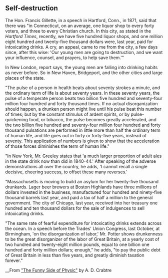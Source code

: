 ## Self-destruction
The Hon. Francis Gillette, in a speech in Hartford, Conn., in 1871, said that there was "in Connecticut, on an average, one liquor shop to every forty voters, and three to every Christian church. In this city, as stated in the _Hartford Times_, recently, we have five hundred liquor shops, and one million eight hundred and twenty-five thousand dollars were, last year, paid for intoxicating drinks. A cry, an appeal, came to me from the city, a few days since, after this wise: 'Our young men are going to destruction, and we want your influence, counsel, and prayers, to help save them.'"

In New London, report says, the young men are falling into drinking habits as never before. So in New Haven, Bridgeport, and the other cities and large places of the state.

"The pulse of a person in health beats about seventy strokes a minute, and the ordinary term of life is about seventy years. In these seventy years, the pulse of a temperate person beats two billion five hundred and seventy-four million four hundred and forty thousand times. If no actual disorganization should happen, a drunken person might live until his pulse beat this number of times; but by the constant stimulus of ardent spirits, or by pulse-quickening food, or tobacco, the pulse becomes greatly accelerated, and the two billion five hundred and seventy-four million four hundred and forty thousand pulsations are performed in little more than half the ordinary term of human life, and life goes out in forty or forty-five years, instead of seventy. This application of numbers is given to show that the acceleration of those forces diminishes the term of human life."

"In New York, Mr. Greeley states that 'a much larger proportion of adult ales in the state drink now than did in 1840-44.' After speaking of the adverse demonstrations all over the country, he adds, 'I cannot recall a single decisive, cheering success, to offset these many reverses.'

"Massachusetts is moving to build an asylum for her twenty-five thousand drunkards. Lager beer brewers at Boston Highlands have three millions of dollars invested in the business, manufactured four hundred and ninety-five thousand barrels last year, and paid a tax of half a million to the general government. The city of Chicago, last year, received into her treasury one hundred and ten thousand dollars for the sale of
indulgences to sell intoxicating drinks.

"The same rate of fearful expenditure for intoxicating drinks extends across the ocean. In a speech before the Trades' Union Congress, last October, at Birmingham, 'on the disorganization of labor,' Mr. Potter shows drunkenness to be the great disorganizer of the labor of Great Britain, at a yearly cost of two hundred and twenty-eight million pounds, equal to one billion one hundred and forty million dollars; enough," he adds, "to pay the public debt of Great Britain in less than five years, and greatly diminish taxation forever."

__From ["The Funny Side of Physic"](http://www.gutenberg.org/ebooks/41595 "The Funny Side of Physic by A. D. Crabtre") by A. D. Crabtre
